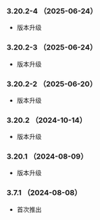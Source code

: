 ### 3.20.2-4 （2025-06-24）

- 版本升级

### 3.20.2-3 （2025-06-24）

- 版本升级

### 3.20.2-2 （2025-06-20）

- 版本升级

### 3.20.2 （2024-10-14）

- 版本升级

### 3.20.1 （2024-08-09）

- 版本升级

### 3.7.1 （2024-08-08）

- 首次推出